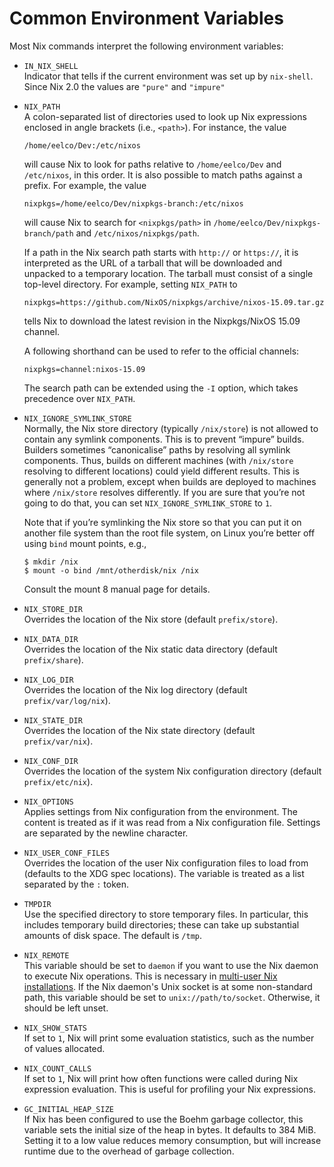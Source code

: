 # Common Environment Variables

Most Nix commands interpret the following environment variables:

  - `IN_NIX_SHELL`  
    Indicator that tells if the current environment was set up by
    `nix-shell`. Since Nix 2.0 the values are `"pure"` and `"impure"`

  - `NIX_PATH`  
    A colon-separated list of directories used to look up Nix
    expressions enclosed in angle brackets (i.e., `<path>`). For
    instance, the value
    
        /home/eelco/Dev:/etc/nixos
    
    will cause Nix to look for paths relative to `/home/eelco/Dev` and
    `/etc/nixos`, in this order. It is also possible to match paths
    against a prefix. For example, the value
    
        nixpkgs=/home/eelco/Dev/nixpkgs-branch:/etc/nixos
    
    will cause Nix to search for `<nixpkgs/path>` in
    `/home/eelco/Dev/nixpkgs-branch/path` and `/etc/nixos/nixpkgs/path`.
    
    If a path in the Nix search path starts with `http://` or
    `https://`, it is interpreted as the URL of a tarball that will be
    downloaded and unpacked to a temporary location. The tarball must
    consist of a single top-level directory. For example, setting
    `NIX_PATH` to
    
        nixpkgs=https://github.com/NixOS/nixpkgs/archive/nixos-15.09.tar.gz
    
    tells Nix to download the latest revision in the Nixpkgs/NixOS 15.09
    channel.
    
    A following shorthand can be used to refer to the official channels:
    
        nixpkgs=channel:nixos-15.09
    
    The search path can be extended using the `-I` option, which takes
    precedence over `NIX_PATH`.

  - `NIX_IGNORE_SYMLINK_STORE`  
    Normally, the Nix store directory (typically `/nix/store`) is not
    allowed to contain any symlink components. This is to prevent
    “impure” builds. Builders sometimes “canonicalise” paths by
    resolving all symlink components. Thus, builds on different machines
    (with `/nix/store` resolving to different locations) could yield
    different results. This is generally not a problem, except when
    builds are deployed to machines where `/nix/store` resolves
    differently. If you are sure that you’re not going to do that, you
    can set `NIX_IGNORE_SYMLINK_STORE` to `1`.
    
    Note that if you’re symlinking the Nix store so that you can put it
    on another file system than the root file system, on Linux you’re
    better off using `bind` mount points, e.g.,

    ```console
    $ mkdir /nix
    $ mount -o bind /mnt/otherdisk/nix /nix
    ```
    
    Consult the mount 8 manual page for details.

  - `NIX_STORE_DIR`  
    Overrides the location of the Nix store (default `prefix/store`).

  - `NIX_DATA_DIR`  
    Overrides the location of the Nix static data directory (default
    `prefix/share`).

  - `NIX_LOG_DIR`  
    Overrides the location of the Nix log directory (default
    `prefix/var/log/nix`).

  - `NIX_STATE_DIR`  
    Overrides the location of the Nix state directory (default
    `prefix/var/nix`).

  - `NIX_CONF_DIR`  
    Overrides the location of the system Nix configuration directory
    (default `prefix/etc/nix`).

  - `NIX_OPTIONS`  
    Applies settings from Nix configuration from the environment.
    The content is treated as if it was read from a Nix configuration file.
    Settings are separated by the newline character.

  - `NIX_USER_CONF_FILES`  
    Overrides the location of the user Nix configuration files to load
    from (defaults to the XDG spec locations). The variable is treated
    as a list separated by the `:` token.

  - `TMPDIR`  
    Use the specified directory to store temporary files. In particular,
    this includes temporary build directories; these can take up
    substantial amounts of disk space. The default is `/tmp`.

  - `NIX_REMOTE`  
    This variable should be set to `daemon` if you want to use the Nix
    daemon to execute Nix operations. This is necessary in [multi-user
    Nix installations](../installation/multi-user.md). If the Nix
    daemon's Unix socket is at some non-standard path, this variable
    should be set to `unix://path/to/socket`. Otherwise, it should be
    left unset.

  - `NIX_SHOW_STATS`  
    If set to `1`, Nix will print some evaluation statistics, such as
    the number of values allocated.

  - `NIX_COUNT_CALLS`  
    If set to `1`, Nix will print how often functions were called during
    Nix expression evaluation. This is useful for profiling your Nix
    expressions.

  - `GC_INITIAL_HEAP_SIZE`  
    If Nix has been configured to use the Boehm garbage collector, this
    variable sets the initial size of the heap in bytes. It defaults to
    384 MiB. Setting it to a low value reduces memory consumption, but
    will increase runtime due to the overhead of garbage collection.
